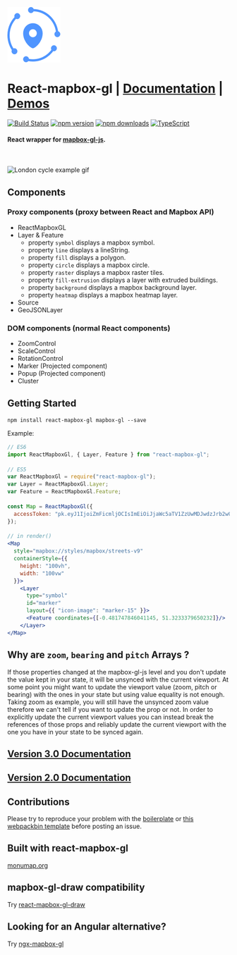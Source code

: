 ![Logo](/logo.png)

# React-mapbox-gl | [Documentation](docs/API.md) | [Demos](http://alex3165.github.io/react-mapbox-gl/demos)

[![Build Status](https://travis-ci.org/alex3165/react-mapbox-gl.svg?branch=master)](https://travis-ci.org/alex3165/react-mapbox-gl)
[![npm version](https://img.shields.io/npm/v/react-mapbox-gl.svg?style=flat)](https://www.npmjs.com/package/react-mapbox-gl)
[![npm downloads](https://img.shields.io/npm/dm/react-mapbox-gl.svg)](https://www.npmjs.com/package/react-mapbox-gl)
[![TypeScript](https://badges.frapsoft.com/typescript/code/typescript.svg?v=101)](https://github.com/ellerbrock/typescript-badges/)
<br/>

 #### React wrapper for [mapbox-gl-js](https://www.mapbox.com/mapbox-gl-js/api/).
<br/><br/>
![London cycle example gif](docs/london-cycle-example.gif "London cycle example gif")

## Components

### Proxy components (proxy between React and Mapbox API)
- ReactMapboxGL
- Layer & Feature
  - property `symbol` displays a mapbox symbol.
  - property `line` displays a lineString.
  - property `fill` displays a polygon.
  - property `circle` displays a mapbox circle.
  - property `raster` displays a mapbox raster tiles.
  - property `fill-extrusion` displays a layer with extruded buildings.
  - property `background` displays a mapbox background layer.
  - property `heatmap` displays a mapbox heatmap layer.
- Source
- GeoJSONLayer

### DOM components (normal React components)
- ZoomControl
- ScaleControl
- RotationControl
- Marker (Projected component)
- Popup (Projected component)
- Cluster

## Getting Started

```
npm install react-mapbox-gl mapbox-gl --save
```

Example:

```jsx
// ES6
import ReactMapboxGl, { Layer, Feature } from "react-mapbox-gl";

// ES5
var ReactMapboxGl = require("react-mapbox-gl");
var Layer = ReactMapboxGl.Layer;
var Feature = ReactMapboxGl.Feature;

const Map = ReactMapboxGl({
  accessToken: "pk.eyJ1IjoiZmFicmljOCIsImEiOiJjaWc5aTV1ZzUwMDJwdzJrb2w0dXRmc2d0In0.p6GGlfyV-WksaDV_KdN27A"
});

// in render()
<Map
  style="mapbox://styles/mapbox/streets-v9"
  containerStyle={{
    height: "100vh",
    width: "100vw"
  }}>
    <Layer
      type="symbol"
      id="marker"
      layout={{ "icon-image": "marker-15" }}>
      <Feature coordinates={[-0.481747846041145, 51.3233379650232]}/>
    </Layer>
</Map>
```

## Why are `zoom`, `bearing` and `pitch` Arrays ?
If those properties changed at the mapbox-gl-js level and you don't update the value kept in your state, it will be unsynced with the current viewport. At some point you might want to update the viewport value (zoom, pitch or bearing) with the ones in your state but using value equality is not enough. Taking zoom as example, you will still have the unsynced zoom value therefore we can't tell if you want to update the prop or not. In order to explicitly update the current viewport values you can instead break the references of those props and reliably update the current viewport with the one you have in your state to be synced again.

## [Version 3.0 Documentation](docs/API.md)
## [Version 2.0 Documentation](https://github.com/alex3165/react-mapbox-gl/blob/v2-archive/docs/API.md)

## Contributions
Please try to reproduce your problem with the [boilerplate](https://github.com/alex3165/react-mapbox-gl-debug) or [this webpackbin template](https://www.webpackbin.com/bins/-L2MXLm-gCwvABQZfSnf) before posting an issue.

## Built with react-mapbox-gl
[monumap.org](https://monumap.org/)

## mapbox-gl-draw compatibility
Try [react-mapbox-gl-draw](https://github.com/amaurymartiny/react-mapbox-gl-draw)

## Looking for an Angular alternative?
Try [ngx-mapbox-gl](https://github.com/Wykks/ngx-mapbox-gl)
